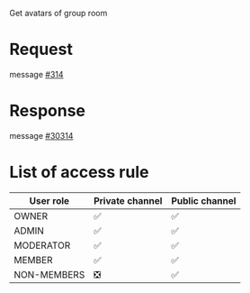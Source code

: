 Get avatars of group room

# Request
message [#314](../../../proto/README.md#action_314)

# Response
message [#30314](../../../proto/README.md#action_30314)

# List of access rule

| User role 	| Private channel               | Public channel        |
|--------------	|-----------------------        |-----------------------|
| OWNER         | :white_check_mark:            | :white_check_mark: 	|
| ADMIN        	| :white_check_mark: 	        | :white_check_mark: 	|
| MODERATOR     | :white_check_mark: 	        | :white_check_mark: 	|
| MEMBER        | :white_check_mark: 	        | :white_check_mark: 	|
| NON-MEMBERS   | :negative_squared_cross_mark: | :white_check_mark: 	|